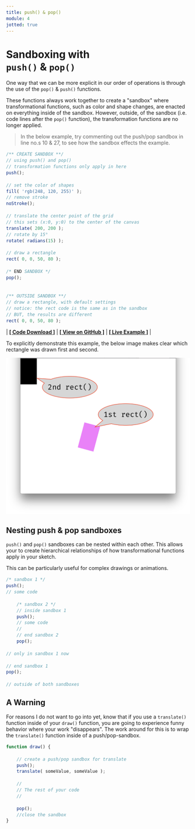 ```yaml
---
title: push() & pop()
module: 4
jotted: true
---
```


# Sandboxing with<br>`push()` & `pop()`

One way that we can be more explicit in our order of operations is through the use of the `pop()` & `push()` functions.

These functions always work together to create a "sandbox" where transformational functions, such as color and shape changes, are enacted on everything inside of the sandbox. However, outside, of the sandbox (i.e. code lines after the `pop()` function), the transformation functions are no longer applied.

> In the below example, try commenting out the push/pop sandbox in line no.s 10 & 27, to see how the sandbox effects the example.


```js
/** CREATE SANDBOX **/
// using push() and pop()
// transformation functions only apply in here
push();

// set the color of shapes
fill( 'rgb(248, 120, 255)' );
// remove stroke
noStroke();

// translate the center point of the grid
// this sets (x:0, y:0) to the center of the canvas
translate( 200, 200 );
// rotate by 15°
rotate( radians(15) );

// draw a rectangle
rect( 0, 0, 50, 80 );

/* END SANDBOX */
pop();


/** OUTSIDE SANDBOX **/
// draw a rectangle, with default settings
// notice: the rect code is the same as in the sandbox
// BUT, the results are different
rect( 0, 0, 50, 80 );
```


<div id="jotted-demo-1" class="jotted-theme-stacked"></div>
</div>
<script>
    new Jotted(document.querySelector("#jotted-demo-1"), {
    files: [
        {
            type: "js",
            url:"https://raw.githubusercontent.com/Montana-Media-Arts/120_CreativeCoding/master/lecture_code/04/15_push_pop_01/sketch.js"
        },
        {
            type: "html",
            url:"../../../p5_resources/index.html"
    }],
    // plugins: [ "codemirror", "console" ]
    plugins: [ "codemirror" ]
});
</script>

| [**[ Code Download ]**](https://github.com/Montana-Media-Arts/120_CreativeCoding/raw/master/lecture_code/04/15_push_pop_01/15_push_pop_01.zip) | [**[ View on GitHub ]**](https://github.com/Montana-Media-Arts/120_CreativeCoding/raw/master/lecture_code/04/15_push_pop_01/) | [**[ Live Example ]**](https://montana-media-arts.github.io/120_CreativeCoding/lecture_code/04/15_push_pop_01/) |

To explicitly demonstrate this example, the below image makes clear which rectangle was drawn first and second.

![Two rectangles, using push and pop](../imgs/push-pop-1.png "two rectangles, demonstrating push() and pop() to create sandboxes for transformational functions.")

## Nesting push & pop sandboxes

`push()` and `pop()` sandboxes can be nested within each other. This allows your to create hierarchical relationships of how transformational functions apply in your sketch.

This can be particularly useful for complex drawings or animations.

```js
/* sandbox 1 */
push();
// some code

    /* sandbox 2 */
    // inside sandbox 1
    push();
    // some code
    //
    // end sandbox 2
    pop();

// only in sandbox 1 now

// end sandbox 1
pop();

// outside of both sandboxes
```



## A Warning

For reasons I do not want to go into yet, know that if you use a `translate()` function inside of your `draw()` function, you are going to experience funny behavior where your work "disappears". The work around for this is to wrap the `translate()` function inside of a push/pop-sandbox.

```js
function draw() {

    // create a push/pop sandbox for translate
    push();
    translate( someValue, someValue );

    //
    // The rest of your code
    //

    pop();
    //close the sandbox
}
```
